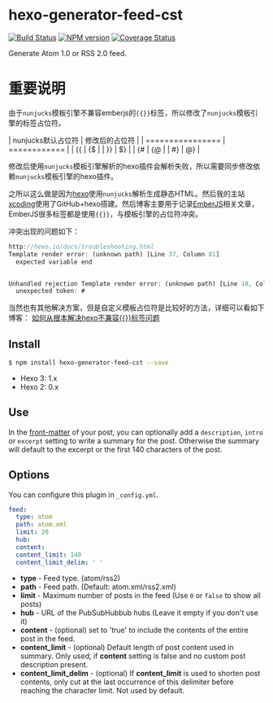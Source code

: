 # hexo-generator-feed-cst

[![Build Status](https://travis-ci.org/hexojs/hexo-generator-feed.svg?branch=master)](https://travis-ci.org/hexojs/hexo-generator-feed)  [![NPM version](https://badge.fury.io/js/hexo-generator-feed.svg)](http://badge.fury.io/js/hexo-generator-feed) [![Coverage Status](https://img.shields.io/coveralls/hexojs/hexo-generator-feed.svg)](https://coveralls.io/r/hexojs/hexo-generator-feed?branch=master)

Generate Atom 1.0 or RSS 2.0 feed.

# 重要说明

由于`nunjucks`模板引擎不兼容emberjs的`{{}}`标签，所以修改了`nunjucks`模板引擎的标签占位符。

| nunjucks默认占位符 | 修改后的占位符 |
| ================ | ============ |
|        {{        |      {$      |
|        }}        |     $}      |
|        {#        |      {@     |
|        #}        |      @}     |


修改后使用`nunjucks`模板引擎解析的hexo插件会解析失败，所以需要同步修改依赖`nunjucks`模板引擎的hexo插件。

之所以这么做是因为[hexo](http://hexo.io)使用`nunjucks`解析生成静态HTML。然后我的主站[xcoding](http://xcoding.tech)使用了GitHub+hexo搭建。然后博客主要用于记录[EmberJS](http://emberjs.com)相关文章，EmberJS很多标签都是使用`{{}}`，与模板引擎的占位符冲突。

冲突出现的问题如下：
```js
http://hexo.io/docs/troubleshooting.html
Template render error: (unknown path) [Line 37, Column 81]
  expected variable end


Unhandled rejection Template render error: (unknown path) [Line 10, Column 95]
  unexpected token: #
```

当然也有其他解决方案，但是自定义模板占位符是比较好的方法，详细可以看如下博客：
[如何从根本解决hexo不兼容{{}}标签问题](http://xcoding.tech/2018/08/08/hexo/%E5%A6%82%E4%BD%95%E4%BB%8E%E6%A0%B9%E6%9C%AC%E8%A7%A3%E5%86%B3hexo%E4%B8%8D%E5%85%BC%E5%AE%B9%7B%7B%7D%7D%E6%A0%87%E7%AD%BE%E9%97%AE%E9%A2%98/)

## Install

``` bash
$ npm install hexo-generator-feed-cst --save
```

- Hexo 3: 1.x
- Hexo 2: 0.x

## Use

In the [front-matter](https://hexo.io/docs/front-matter.html) of your post, you can optionally add a `description`, `intro` or `excerpt` setting to write a summary for the post. Otherwise the summary will default to the excerpt or the first 140 characters of the post.

## Options

You can configure this plugin in `_config.yml`.

``` yaml
feed:
  type: atom
  path: atom.xml
  limit: 20
  hub:
  content:
  content_limit: 140
  content_limit_delim: ' '
```

- **type** - Feed type. (atom/rss2)
- **path** - Feed path. (Default: atom.xml/rss2.xml)
- **limit** - Maximum number of posts in the feed (Use `0` or `false` to show all posts)
- **hub** - URL of the PubSubHubbub hubs (Leave it empty if you don't use it)
- **content** - (optional) set to 'true' to include the contents of the entire post in the feed.
- **content_limit** - (optional) Default length of post content used in summary. Only used, if **content** setting is false and no custom post description present.
- **content_limit_delim** - (optional) If **content_limit** is used to shorten post contents, only cut at the last occurrence of this delimiter before reaching the character limit. Not used by default.
